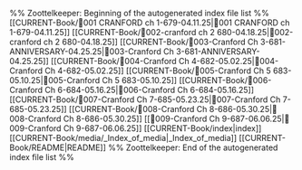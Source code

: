 %% Zoottelkeeper: Beginning of the autogenerated index file list  %%
 [[CURRENT-Book/🎤001 CRANFORD ch 1-679-04.11.25|🎤001 CRANFORD ch 1-679-04.11.25]]
 [[CURRENT-Book/🎤002-cranford ch 2 680-04.18.25|🎤002-cranford ch 2 680-04.18.25]]
 [[CURRENT-Book/🎤003-Cranford Ch 3-681-ANNIVERSARY-04.25.25|🎤003-Cranford Ch 3-681-ANNIVERSARY-04.25.25]]
 [[CURRENT-Book/🎤004-Cranford Ch 4-682-05.02.25|🎤004-Cranford Ch 4-682-05.02.25]]
 [[CURRENT-Book/🎤005-Cranford Ch 5 683-05.10.25|🎤005-Cranford Ch 5 683-05.10.25]]
 [[CURRENT-Book/🎤006-Cranford Ch 6-684-05.16.25|🎤006-Cranford Ch 6-684-05.16.25]]
 [[CURRENT-Book/🎤007-Cranford Ch 7-685-05.23.25|🎤007-Cranford Ch 7-685-05.23.25]]
 [[CURRENT-Book/🎤008-Cranford Ch 8-686-05.30.25|🎤008-Cranford Ch 8-686-05.30.25]]
 [[🎤009-Cranford Ch 9-687-06.06.25|🎤009-Cranford Ch 9-687-06.06.25]]
 [[CURRENT-Book/index|index]]
 [[CURRENT-Book/media/_Index_of_media|_Index_of_media]]
 [[CURRENT-Book/README|README]]
%% Zoottelkeeper: End of the autogenerated index file list  %%
